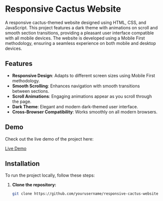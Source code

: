 # Responsive Cactus Website

A responsive cactus-themed website designed using HTML, CSS, and JavaScript. This project features a dark theme with animations on scroll and smooth section transitions, providing a pleasant user interface compatible with all mobile devices. The website is developed using a Mobile First methodology, ensuring a seamless experience on both mobile and desktop devices.

## Features

- **Responsive Design**: Adapts to different screen sizes using Mobile First methodology.
- **Smooth Scrolling**: Enhances navigation with smooth transitions between sections.
- **Scroll Animations**: Engaging animations appear as you scroll through the page.
- **Dark Theme**: Elegant and modern dark-themed user interface.
- **Cross-Browser Compatibility**: Works smoothly on all modern browsers.

## Demo

Check out the live demo of the project here:

[Live Demo](https://glittery-narwhal-49c6cd.netlify.app/)

## Installation

To run the project locally, follow these steps:

1. **Clone the repository:**

   ```bash
   git clone https://github.com/yourusername/responsive-cactus-website.git
